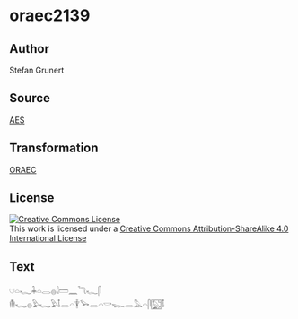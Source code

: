 # oraec2139

## Author

Stefan Grunert

## Source

[AES](https://github.com/simondschweitzer/aes)

## Transformation

[ORAEC](https://oraec.github.io/)

## License

<a rel="license" href="http://creativecommons.org/licenses/by-sa/4.0/"><img alt="Creative Commons License" style="border-width:0" src="https://i.creativecommons.org/l/by-sa/4.0/88x31.png" /></a><br />This work is licensed under a <a rel="license" href="http://creativecommons.org/licenses/by-sa/4.0/">Creative Commons Attribution-ShareAlike 4.0 International License</a>

## Text

𓈞𓏏𓆑𓇓𓏏𓂋𓐍𓇋𓏠𓈖𓆓𓆑𓋴<br>
𓄟𓆑𓐍𓅱𓆑𓅱𓄤𓂋𓏏𓇉𓅨𓂋𓏏𓎡𓆊𓂋𓅓𓏏𓋴𓉡𓄤<br>

